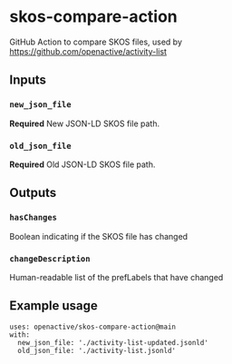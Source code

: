 # skos-compare-action
GitHub Action to compare SKOS files, used by https://github.com/openactive/activity-list

## Inputs

### `new_json_file`

**Required** New JSON-LD SKOS file path.

### `old_json_file`

**Required** Old JSON-LD SKOS file path.

## Outputs

### `hasChanges`

Boolean indicating if the SKOS file has changed

### `changeDescription`

Human-readable list of the prefLabels that have changed


## Example usage

```
uses: openactive/skos-compare-action@main
with:
  new_json_file: './activity-list-updated.jsonld'
  old_json_file: './activity-list.jsonld'
```
